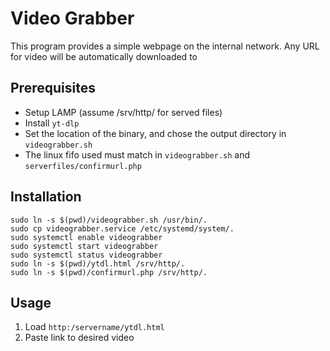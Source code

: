# Video Grabber

This program provides a simple webpage on the internal network. Any URL for video will be automatically downloaded to 

## Prerequisites

- Setup LAMP (assume /srv/http/ for served files)
- Install `yt-dlp`
- Set the location of the binary, and chose the output directory in `videograbber.sh`
- The linux fifo used must match in `videograbber.sh` and `serverfiles/confirmurl.php`

## Installation

```
sudo ln -s $(pwd)/videograbber.sh /usr/bin/.
sudo cp videograbber.service /etc/systemd/system/.
sudo systemctl enable videograbber
sudo systemctl start videograbber
sudo systemctl status videograbber
sudo ln -s $(pwd)/ytdl.html /srv/http/.
sudo ln -s $(pwd)/confirmurl.php /srv/http/.
```

## Usage

1. Load `http:/servername/ytdl.html`
2. Paste link to desired video
